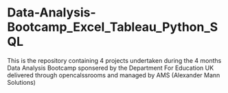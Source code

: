 # Data-Analysis-Bootcamp_Excel_Tableau_Python_SQL
This is the repository containing 4 projects undertaken during  the 4 months Data Analysis Bootcamp sponsered by the Department For Education UK delivered through opencalssrooms and managed by AMS (Alexander Mann Solutions)
